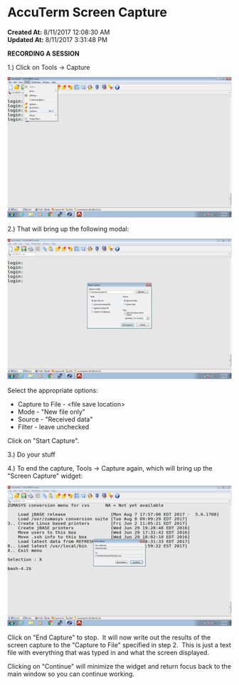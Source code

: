 # AccuTerm Screen Capture

**Created At:** 8/11/2017 12:08:30 AM  
**Updated At:** 8/11/2017 3:31:48 PM  


**RECORDING A SESSION**

1.) Click on Tools -&gt; Capture

![](./screen_shot_2017-08-10_at_7.07.35_pm.png)



2.) That will bring up the following modal:

![](./screen_shot_2017-08-10_at_7.10.31_pm.png)

Select the appropriate options:

- Capture to File - &lt;file save location&gt;
- Mode - "New file only"
- Source - "Received data"
- Filter - leave unchecked


Click on "Start Capture".

3.) Do your stuff

4.) To end the capture, Tools -&gt; Capture again, which will bring up the "Screen Capture" widget:

![](./screen_shot_2017-08-10_at_7.19.22_pm.png)

Click on "End Capture" to stop.  It will now write out the results of the screen capture to the "Capture to File" specified in step 2.  This is just a text file with everything that was typed in and what the screen displayed.

Clicking on "Continue" will minimize the widget and return focus back to the main window so you can continue working.







